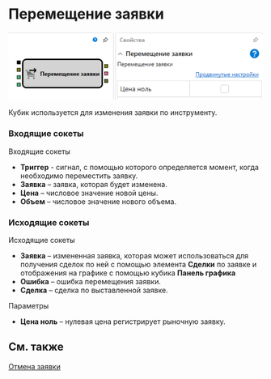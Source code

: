 # Перемещение заявки

![Designer Moving applications 00](../../../../../../images/designer_moving_applications_00.png)

Кубик используется для изменения заявки по инструменту.

### Входящие сокеты

Входящие сокеты

- **Триггер** - сигнал, с помощью которого определяется момент, когда необходимо переместить заявку.
- **Заявка** – заявка, которая будет изменена.
- **Цена** – числовое значение новой цены.
- **Объем** – числовое значение нового объема.

### Исходящие сокеты

Исходящие сокеты

- **Заявка** – измененная заявка, которая может использоваться для получения сделок по ней с помощью элемента **Сделки** по заявке и отображения на графике с помощью кубика **Панель графика**
- **Ошибка** – ошибка перемещения заявки.
- **Сделка** – сделка по выставленной заявке.

Параметры

- **Цена ноль** – нулевая цена регистрирует рыночную заявку.

## См. также

[Отмена заявки](cancel.md)
